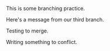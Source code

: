 This is some branching practice.

Here's a message from our third branch.

Testing to merge.

Writing something to conflict.
